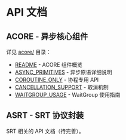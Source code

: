 # API 文档

## ACORE - 异步核心组件

详见 [acore/](acore/) 目录：

- [README](acore/README.md) - ACORE 组件概览
- [ASYNC_PRIMITIVES](acore/ASYNC_PRIMITIVES.md) - 异步原语详细说明
- [COROUTINE_ONLY](acore/COROUTINE_ONLY.md) - 协程专用 API
- [CANCELLATION_SUPPORT](acore/CANCELLATION_SUPPORT.md) - 取消机制
- [WAITGROUP_USAGE](acore/WAITGROUP_USAGE.md) - WaitGroup 使用指南

## ASRT - SRT 协议封装

SRT 相关的 API 文档（待完善）。

